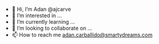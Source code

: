 - 👋 Hi, I’m Adan @ajcarve
- 👀 I’m interested in ...
- 🌱 I’m currently learning ...
- 💞️ I’m looking to collaborate on ...
- 📫 How to reach me adan.carballido@smartydreams.com

<!---
ajcarve/ajcarve is a ✨ special ✨ repository because its `README.md` (this file) appears on your GitHub profile.
You can click the Preview link to take a look at your changes.
--->
